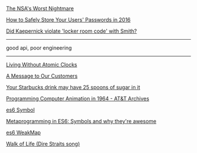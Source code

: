 <a href="https://www.extrahop.com/community/blog/2016/the-nsa-worst-nightmare/" target="_blank">The NSA's Worst Nightmare</a>

<a href="https://paragonie.com/blog/2016/02/how-safely-store-password-in-2016" target="_blank">How to Safely Store Your Users' Passwords in 2016</a>

<a href="http://espn.go.com/video/clip?id=14786080" target="_blank">Did Kaepernick violate 'locker room code' with Smith?</a>

---

good api, poor engineering

---

<a href="http://www.cockroachlabs.com/blog/living-without-atomic-clocks/" target="_blank">Living Without Atomic Clocks</a>

<a href="http://www.apple.com/customer-letter/" target="_blank">A Message to Our Customers</a>

<a href="http://money.cnn.com/2016/02/17/news/companies/sugar-coffee-drinks/" target="_blank">Your Starbucks drink may have 25 spoons of sugar in it</a>

<a href="https://www.youtube.com/watch?v=-5mFhDIJfNA" target="_blank">Programming Computer Animation in 1964 - AT&T Archives</a>

<a href="https://developer.mozilla.org/en-US/docs/Web/JavaScript/Reference/Global_Objects/Symbol" target="_blank">es6 Symbol</a>

<a href="http://blog.keithcirkel.co.uk/metaprogramming-in-es6-symbols/" target="_blank">Metaprogramming in ES6: Symbols and why they're awesome</a>

<a href="https://developer.mozilla.org/en/docs/Web/JavaScript/Reference/Global_Objects/WeakMap" target="_blank">es6 WeakMap</a>

<a href="https://www.wikiwand.com/en/Walk_of_Life_(Dire_Straits_song)" target="_blank">Walk of Life (Dire Straits song)</a>
